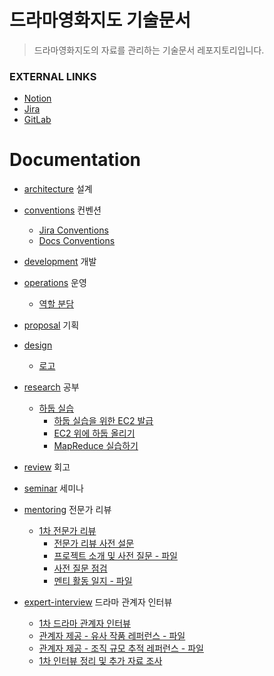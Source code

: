 # 드라마영화지도 기술문서

> 드라마영화지도의 자료를 관리하는 기술문서 레포지토리입니다.

### EXTERNAL LINKS

- [Notion](https://www.notion.so/seung-yoon-yu/A602-15c5fd213f994019a7b36417de61a148)
- [Jira](https://ssafy.atlassian.net/jira/software/c/projects/S09P21A602/boards/3288)
- [GitLab](https://lab.ssafy.com/s09-bigdata-dist-sub1/S09P21A602)

# Documentation

- [architecture](architecture/README.md) 설계
- [conventions](conventions/README.md) 컨벤션
  - [Jira Conventions](conventions/jira.md)
  - [Docs Conventions](conventions/docs.md)
- [development](development/README.md) 개발
- [operations](operations/README.md) 운영
  - [역할 분담](operations/roles.md)

- [proposal](proposal/README.md) 기획
- [design](design/README.md)
  - [로고](design/logo.md)

- [research](research/README.md) 공부
  - [하둡 실습](research/hadoop/README.md)
    - [하둡 실습을 위한 EC2 발급](research/hadoop/create-ec2-instance.md)
    - [EC2 위에 하둡 올리기](research/hadoop/hdfs-on-ec2.md)
    - [MapReduce 실습하기](research/hadoop/practice-mapreduce.md)
  
- [review](review/README.md) 회고
- [seminar](seminar/README.md) 세미나
- [mentoring](mentoring/README.md) 전문가 리뷰
  - [1차 전문가 리뷰](mentoring/first/README.md)
    - [전문가 리뷰 사전 설문](mentoring/first/pre-survey.md)
    - [프로젝트 소개 및 사전 질문 - 파일](mentoring/first/project_introduction_and_pre_questions.pdf)
    - [사전 질문 점검](mentoring/first/checking-pre-queston.md)
    - [멘티 활동 일지 - 파일](mentoring/first/mentoring-program-review.pdf)
- [expert-interview](expert-interview/README.md) 드라마 관계자 인터뷰
  - [1차 드라마 관계자 인터뷰](expert-interview/first-interview.md)
  - [관계자 제공 - 유사 작품 레퍼런스 - 파일](expert-interview/related_works.pdf)
  - [관계자 제공 - 조직 규모 추적 레퍼런스 - 파일](expert-interview/reference_analysis.pdf)
  - [1차 인터뷰 정리 및 추가 자료 조사](expert-interview/first-wrap-up.md)

